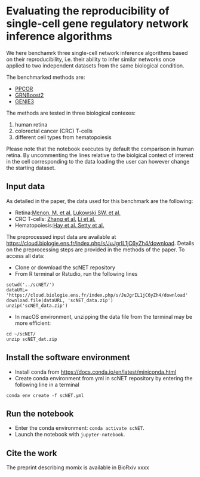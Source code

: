 # Evaluating the reproducibility of single-cell gene regulatory network inference algorithms
We here benchamrk three single-cell network inference algorithms based on their reproducibility, i.e. their ability to infer similar networks once applied to two independent datasets from the same biological condition. 

The benchmarked methods are:
* [PPCOR](https://cran.r-project.org/web/packages/ppcor/index.html)
* [GRNBoost2](https://github.com/aertslab/GRNBoost)
* [GENIE3](https://bioconductor.org/packages/release/bioc/html/GENIE3.html)

The methods are tested in three biological contexes:
1. human retina
2. colorectal cancer (CRC) T-cells
3. different cell types from hematopoiesis

Please note that the notebook executes by default the comparison in human retina. By uncommenting the lines relative to the biolgical context of interest in the cell corresponding to the data loading the user can however change the starting dataset.

## Input data
As detailed in the paper, the data used for this benchmark are the following:
* Retina:[Menon, M. et al.](https://www.nature.com/articles/s41467-019-12780-8) [Lukowski SW. et al.](https://www.embopress.org/doi/10.15252/embj.2018100811)
* CRC T-cells: [Zhang et al.](https://www.nature.com/articles/s41597-019-0131-5) [Li et al.](https://www.nature.com/articles/ng.3818)
* Hematopoiesis:[Hay et al. ](https://www.sciencedirect.com/science/article/pii/S0301472X18308051?via%3Dihub) [Setty et al.](https://www.nature.com/articles/s41587-019-0068-4)

The preprocessed input data are available at https://cloud.biologie.ens.fr/index.php/s/JuJgrIL1jC6yZh4/download. Details on the preprocessing steps are provided in the methods of the paper. To access all data:
* Clone or download the scNET repository
* From R terminal or Rstudio, run the following lines

```
setwd('../scNET/')
dataURL= 'https://cloud.biologie.ens.fr/index.php/s/JuJgrIL1jC6yZh4/download'
download.file(dataURL, 'scNET_data.zip')
unzip('scNET_data.zip')
```

* In macOS environment, unzipping the data file from the terminal may be more efficient:

```
cd ~/scNET/
unzip scNET_dat.zip
```


## Install the software environment

* Install conda from https://docs.conda.io/en/latest/miniconda.html
* Create conda environment from yml in scNET repository by entering the following line in a terminal

```
conda env create -f scNET.yml
```

## Run the notebook

* Enter the conda environment: `conda activate scNET`.
* Launch the notebook with `jupyter-notebook`.

##  Cite the work
The preprint describing momix is available in BioRxiv
xxxx
